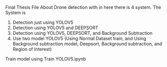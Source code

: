 Final Thesis File About Drone detection with in here there is 4 system.
The System is
1. Detection just using YOLOV5
2. Detection using YOLOV5 and DEEPSORT
3. Detection using YOLOV5, DEEPSORT, and Background Subtraction
4. Use two model YOLOV5 (Using Normal Dataset train, and Using Background subtraction model, Deepsort, Background subtraction, and Region of Interest)

Train model using Train YOLOV5.ipynb
